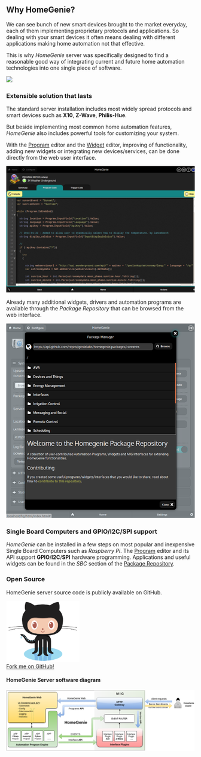 ## Why HomeGenie?

We can see bunch of new smart devices brought to the market everyday,
each of them implementing proprietary protocols and applications.
So dealing with your smart devices it often means dealing with
different applications making home automation not that effective.

This is why *HomeGenie* server was specifically designed to find a reasonable
good way of integrating current and future home automation technologies into
one single piece of software.

<div class="media-container">
    <img self="size-medium" src="images/docs/dashboard_page_01.png">
</div>

### Extensible solution that lasts

The standard server installation includes most widely spread protocols
and smart devices such as **X10**, **Z-Wave**, **Philis-Hue**.

But beside implementing most common home automation features,
*HomeGenie* also includes powerful tools for customizing your system.

With the [Program](#/develop/programs) editor and the [Widget](#/develop/widgets) editor,
improving of functionality, adding new widgets or integrating
new devices/services, can be done directly from the web user interface.

<div class="media-container">
    <img self="size-medium" src="images/docs/program_editor_01.png" />
</div>

Already many additional widgets, drivers and automation programs are available
through the *Package Repository* that can be browsed from the web interface.

<div class="media-container">
    <img self="size-medium" src="images/docs/package_repos.png" />
</div>


### Single Board Computers and GPIO/I2C/SPI support

*HomeGenie* can be installed in a few steps on most popular and inexpensive Single Board Computers
such as *Raspberry Pi*. The [Program](#/programs.md) editor and its API support **GPIO**/**I2C**/**SPI**
hardware programming.
Applications and useful widgets can be found in the *SBC* section of the
<a href="https://github.com/genielabs/homegenie-packages/tree/master/packages/Single%20Board%20Computers/Raspberry%20Pi">Package Repository</a>.


### Open Source

HomeGenie server source code is publicly available on GitHub.

<div class="media-container">
    <a href="https://github.com/genielabs/HomeGenie"><img width="196" src="images/github.png" /></a>
    <br />
    <a href="https://github.com/genielabs/HomeGenie">Fork me on GitHub!</a>
</div>


#### HomeGenie Server software diagram

<div class="media-container">
    <img self="size-medium" src="https://raw.githubusercontent.com/genielabs/HomeGenie/master/HomeGenie_Diagram.png" />
</div>
